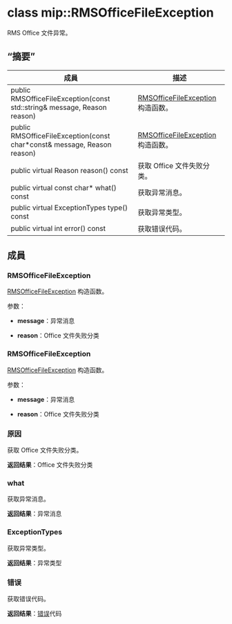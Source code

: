 # <a name="class-miprmsofficefileexception"></a>class mip::RMSOfficeFileException 
RMS Office 文件异常。
  
## <a name="summary"></a>“摘要”
 成員                        | 描述                                
--------------------------------|---------------------------------------------
 public RMSOfficeFileException(const std::string& message, Reason reason)  |  [RMSOfficeFileException](class_mip_rmsofficefileexception.md) 构造函数。
 public RMSOfficeFileException(const char*const& message, Reason reason)  |  [RMSOfficeFileException](class_mip_rmsofficefileexception.md) 构造函数。
 public virtual Reason reason() const  |  获取 Office 文件失败分类。
 public virtual const char* what() const  |  获取异常消息。
 public virtual ExceptionTypes type() const  |  获取异常类型。
 public virtual int error() const  |  获取错误代码。
  
## <a name="members"></a>成員
  
### <a name="rmsofficefileexception"></a>RMSOfficeFileException
[RMSOfficeFileException](class_mip_rmsofficefileexception.md) 构造函数。

参数：  
* **message**：异常消息 


* **reason**：Office 文件失败分类


  
### <a name="rmsofficefileexception"></a>RMSOfficeFileException
[RMSOfficeFileException](class_mip_rmsofficefileexception.md) 构造函数。

参数：  
* **message**：异常消息 


* **reason**：Office 文件失败分类


  
### <a name="reason"></a>原因
获取 Office 文件失败分类。

  
**返回结果**：Office 文件失败分类
  
### <a name="what"></a>what
获取异常消息。

  
**返回结果**：异常消息
  
### <a name="exceptiontypes"></a>ExceptionTypes
获取异常类型。

  
**返回结果**：异常类型
  
### <a name="error"></a>错误
获取错误代码。

  
**返回结果**：[错误](class_mip_error.md)代码